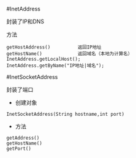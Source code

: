 #InetAddress

封装了IP和DNS

方法
```
getHostAddress()          返回IP地址
getHostName()             返回域名（本地为计算名）
InetAddress.getLocalHost();
InetAddress.getByName("IP地址|域名");
```

#InetSocketAddress  

封装了端口

* 创建对象

 `InetSocketAddress(String hostname,int port)`
 
* 方法
```
getAddress()
getHostName()
getPort()
```
